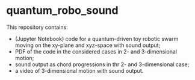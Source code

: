 # quantum_robo_sound


This repository contains:
- (Jupyter Notebook) code for a quantum-driven toy robotic swarm moving on the xy-plane and xyz-space with sound output;
- PDF of the code in the considered cases in 2- and 3-dimensional motion;
- sound output as chord progressions in thr 2- and 3-dimensional case;
- a video of 3-dimensional motion with sound output.
